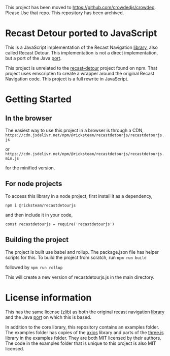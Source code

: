 This project has been moved to https://github.com/crowdedjs/crowded. Please Use that repo. This repository has been archived.
# Recast Detour ported to JavaScript

This is a JavaScript implementation of the Recast Navigation [library](https://github.com/recastnavigation/recastnavigation), also called Recast Detour. This implementation is not a direct implementation, but a port of the Java [port](https://github.com/ppiastucki/recast4j).

This project is unrelated to the [recast-detour](https://www.npmjs.com/package/recast-detour) project found on npm. That project uses emscripten to create a wrapper around the original Recast Navigation code. This project is a full rewrite in JavaScript.

# Getting Started

## In the browser

The easiest way to use this project in a browser is through a CDN, 
```https://cdn.jsdelivr.net/npm/@ricksteam/recastdetourjs/recastdetourjs.js```

or 
```https://cdn.jsdelivr.net/npm/@ricksteam/recastdetourjs/recastdetourjs.min.js```

for the minified version.

## For node projects

To access this library in a node project, first install it as a dependency,

```npm i @ricksteam/recastdetourjs```

and then include it in your code,

```const recastdetourjs = require('recastdetourjs')```

## Building the project
The project is built use babel and rollup. The package.json file has helper scripts for this. To build the project from scratch, run
```npm run build```

followed by
```npm run rollup```

This will create a new version of recastdetourjs.js in the main directory.

# License information

This has the same license ([zlib](https://opensource.org/licenses/Zlib)) as both the original recast navigation [library](https://github.com/recastnavigation/recastnavigation) and the Java [port](https://github.com/ppiastucki/recast4j) on which this is based.

In addition to the core library, this repository contains an examples folder. The examples folder has copies of the [axios](https://github.com/axios/axios) library and parts of the [three.js](https://github.com/mrdoob/three.js/) library in the examples folder. They are both MIT licensed by their authors. The code in the examples folder that is unique to this project is also MIT licensed.
